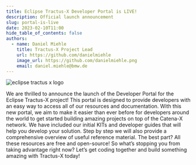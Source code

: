 ```yaml
---
title: Eclipse Tractus-X Developer Portal is LIVE!
description: Official launch announcement 
slug: portal-is-live
date: 2023-02-10T11:00
hide_table_of_contents: false
authors:
  - name: Daniel Miehle
    title: Tractus-X Project Lead
    url: https://github.com/danielmiehle
    image_url: https://github.com/danielmiehle.png
    email: daniel.miehle@bmw.de
---
```


<!--truncate-->

![eclipse tractus x logo](@site/static/img/logo-blog.png)

We are thrilled to announce the launch of the Developer Portal for the Eclipse Tractus-X project! This portal is designed to provide developers with an easy way to access all of our resources and documentation. With this new portal, we aim to make it easier than ever before for developers around the world to get started building amazing projects on top of the Catena-X network. We have included our initial KITs and developer guides that will help you develop your solution. Step by step we will also provide a comprehensive overview of useful reference material. The best part? All these resources are free and open-source! So what’s stopping you from taking advantage right now? Let’s get coding together and build something amazing with Tractus-X today!
